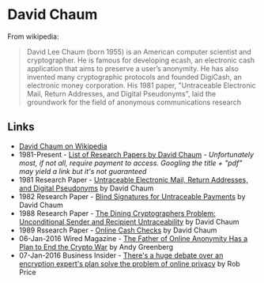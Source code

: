 
# David Chaum

From wikipedia:

> David Lee Chaum (born 1955) is an American computer scientist and cryptographer. He is famous for developing ecash, an electronic cash application that aims to preserve a user’s anonymity. He has also invented many cryptographic protocols and founded DigiCash, an electronic money corporation. His 1981 paper, "Untraceable Electronic Mail, Return Addresses, and Digital Pseudonyms", laid the groundwork for the field of anonymous communications research

## Links

* [David Chaum on Wikipedia](https://en.wikipedia.org/wiki/David_Chaum)
* 1981-Present - [List of Research Papers by David Chaum](http://dblp.uni-trier.de/pers/hd/c/Chaum:David) - _Unfortunately most, if not all, require payment to access. Googling the title + "pdf" may yield a link but it's not guaranteed_
* 1981 Research Paper - [Untraceable Electronic Mail, Return Addresses, and Digital Pseudonyms](http://nakamotoinstitute.org/static/docs/untraceable-electronic-mail.pdf) by David Chaum
* 1982 Research Paper - [Blind Signatures for Untraceable Payments](http://sceweb.sce.uhcl.edu/yang/teaching/csci5234WebSecurityFall2011/Chaum-blind-signatures.PDF) by David Chaum
* 1988 Research Paper - [The Dining Cryptographers Problem: Unconditional Sender and Recipient Untraceability](https://www.cise.ufl.edu/~nemo/anonymity/papers/chaum-dc.pdf) by David Chaum
* 1989 Rssearch Paper - [Online Cash Checks](http://nakamotoinstitute.org/online-cash-checks/) by David Chaum
* 06-Jan-2016 Wired Magazine - [The Father of Online Anonymity Has a Plan to End the Crypto War](https://www.wired.com/2016/01/david-chaum-father-of-online-anonymity-plan-to-end-the-crypto-wars/) by Andy Greenberg
* 07-Jan-2016 Business Insider - [There's a huge debate over an encryption expert's plan solve the problem of online privacy](http://www.businessinsider.com/david-chaum-privategrity-proposal-furious-debate-privacy-cryptography-privacy-cmix-2016-1?IR=T) by Rob Price
